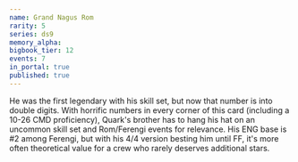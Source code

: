```yaml
---
name: Grand Nagus Rom
rarity: 5
series: ds9
memory_alpha:
bigbook_tier: 12
events: 7
in_portal: true
published: true
---
```


He was the first legendary with his skill set, but now that number is into double digits. With horrific numbers in every corner of this card (including a 10-26 CMD proficiency), Quark's brother has to hang his hat on an uncommon skill set and Rom/Ferengi events for relevance. His ENG base is #2 among Ferengi, but with his 4/4 version besting him until FF, it's more often theoretical value for a crew who rarely deserves additional stars.
